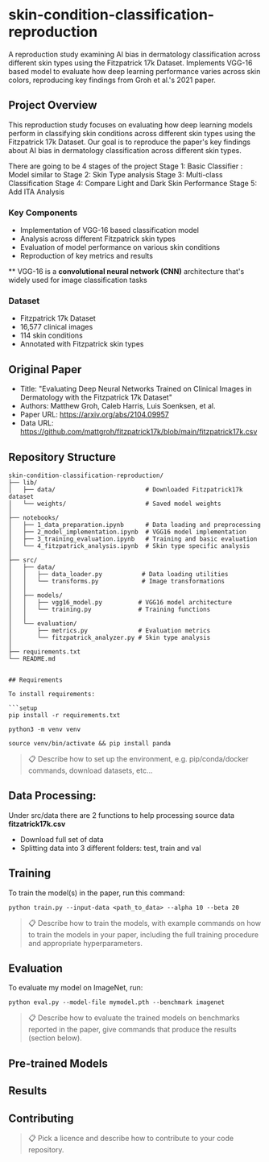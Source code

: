 # skin-condition-classification-reproduction
A reproduction study examining AI bias in dermatology classification across different skin types using the Fitzpatrick 17k Dataset. Implements VGG-16 based model to evaluate how deep learning performance varies across skin colors, reproducing key findings from Groh et al.'s 2021 paper.

## Project Overview
This reproduction study focuses on evaluating how deep learning models perform in classifying skin conditions across different skin types using the Fitzpatrick 17k Dataset. Our goal is to reproduce the paper's key findings about AI bias in dermatology classification across different skin types.

There are going to be 4 stages of the project
Stage 1: Basic Classifier : Model similar to 
Stage 2: Skin Type analysis
Stage 3: Multi-class Classification
Stage 4: Compare Light and Dark Skin Performance
Stage 5: Add ITA Analysis

### Key Components
- Implementation of VGG-16 based classification model
- Analysis across different Fitzpatrick skin types
- Evaluation of model performance on various skin conditions
- Reproduction of key metrics and results

** VGG-16 is a **convolutional neural network (CNN)** architecture that's widely used for image classification tasks

### Dataset
- Fitzpatrick 17k Dataset
- 16,577 clinical images
- 114 skin conditions
- Annotated with Fitzpatrick skin types

## Original Paper
- Title: "Evaluating Deep Neural Networks Trained on Clinical Images in Dermatology with the Fitzpatrick 17k Dataset"
- Authors: Matthew Groh, Caleb Harris, Luis Soenksen, et al.
- Paper URL: https://arxiv.org/abs/2104.09957
- Data URL: https://github.com/mattgroh/fitzpatrick17k/blob/main/fitzpatrick17k.csv

## Repository Structure
```skin-condition-classification-reproduction/
skin-condition-classification-reproduction/
├── lib/                              
│   ├── data/                         # Downloaded Fitzpatrick17k dataset
│   └── weights/                      # Saved model weights
│
├── notebooks/
│   ├── 1_data_preparation.ipynb      # Data loading and preprocessing
│   ├── 2_model_implementation.ipynb  # VGG16 model implementation
│   ├── 3_training_evaluation.ipynb   # Training and basic evaluation
│   └── 4_fitzpatrick_analysis.ipynb  # Skin type specific analysis
│
├── src/
│   ├── data/
│   │   ├── data_loader.py           # Data loading utilities
│   │   └── transforms.py            # Image transformations
│   │
│   ├── models/
│   │   ├── vgg16_model.py          # VGG16 model architecture
│   │   └── training.py             # Training functions
│   │
│   └── evaluation/
│       ├── metrics.py              # Evaluation metrics
│       └── fitzpatrick_analyzer.py # Skin type analysis
│
├── requirements.txt
└── README.md


## Requirements

To install requirements:

```setup
pip install -r requirements.txt

python3 -m venv venv

source venv/bin/activate && pip install panda
```

>📋  Describe how to set up the environment, e.g. pip/conda/docker commands, download datasets, etc...

## Data Processing:
Under src/data there are 2 functions to help processing source data **fitzatrick17k.csv**
- Download full set of data
- Splitting data into 3 different folders: test, train and val

## Training

To train the model(s) in the paper, run this command:

```train
python train.py --input-data <path_to_data> --alpha 10 --beta 20
```

>📋  Describe how to train the models, with example commands on how to train the models in your paper, including the full training procedure and appropriate hyperparameters.

## Evaluation

To evaluate my model on ImageNet, run:

```eval
python eval.py --model-file mymodel.pth --benchmark imagenet
```

>📋  Describe how to evaluate the trained models on benchmarks reported in the paper, give commands that produce the results (section below).

## Pre-trained Models



## Results



## Contributing

>📋  Pick a licence and describe how to contribute to your code repository. 
